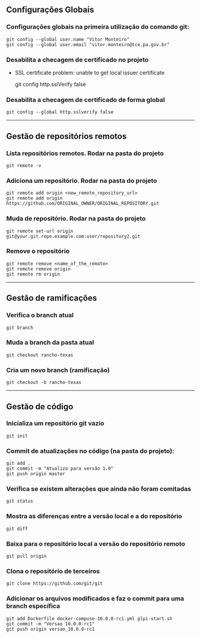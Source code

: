 ## Configurações Globais

### Configurações globais na primeira utilização do comando git:

    git config --global user.name "Vitor Monteiro"
    git config --global user.email "vitor.monteiro@tce.pa.gov.br"

### Desabilita a checagem de certificado no projeto

* SSL certificate problem: unable to get local issuer certificate

    git config http.sslVerify false

### Desabilita a checagem de certificado de forma global

    git config --global http.sslverify false

---
 
## Gestão de repositórios remotos

### Lista repositórios remotos. Rodar na pasta do projeto

    git remote -v

### Adiciona um repositório. Rodar na pasta do projeto

    git remote add origin <new_remote_repository_url>
    git remote add origin https://github.com/ORIGINAL_OWNER/ORIGINAL_REPOSITORY.git

### Muda de repositório. Rodar na pasta do projeto

    git remote set-url origin git@your.git.repo.example.com:user/repository2.git

### Remove o repositório

    git remote remove <name_of_the_remote>
    git remote remove origin
    git remote rm origin

---

## Gestão de ramificações

### Verifica o branch atual

    git branch

### Muda a branch da pasta atual

    git checkout rancho-texas

### Cria um novo branch (ramificação)

    git checkout -b rancho-texas

---

## Gestão de código

### Inicializa um repositório git vazio

    git init

### Commit de atualizações no código (na pasta do projeto):

    git add . 
    git commit -m "Atualiza para versão 1.0"
    git push origin master

### Verifica se existem alterações que ainda não foram comitadas

    git status

### Mostra as diferenças entre a versão local e a do repositório

    git diff

### Baixa para o repositório local a versão do repositório remoto

    git pull origin

### Clona o repositório de terceiros

    git clone https://github.com/git/git

### Adicionar os arquivos modificados e faz o commit para uma branch específica

    git add Dockerfile docker-compose-10.0.0-rc1.yml glpi-start.sh
    git commit -m "Versao 10.0.0-rc1"
    git push origin versao_10.0.0-rc1
